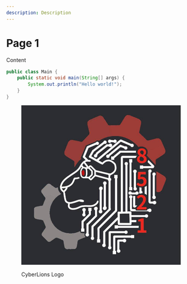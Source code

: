 ```yaml
---
description: Description
---
```


# Page 1

Content

```java
public class Main {
    public static void main(String[] args) {
        System.out.println("Hello world!");
    }
}
```

<figure><img src=".gitbook/assets/21-22 Official Logo.jpg" alt=""><figcaption><p>CyberLions Logo</p></figcaption></figure>
